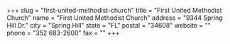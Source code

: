 +++
slug = "first-united-methodist-church"
title = "First United Methodist Church"
name = "First United Methodist Church"
address = "9344 Spring Hill Dr."
city = "Spring Hill"
state = "FL"
postal = "34608"
website = ""
phone = "352 683-2600"
fax = ""
+++
